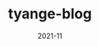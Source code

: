---
title: 'tyange-blog'
date: '2021-11'
skills: 'react,gatsby,tailwindcss'
description: 'Gatsby 기반 블로그'
githubUrl1: 'https://github.com/tyange/tyange-blog'
serviceUrl: 'https://tyange.gatsbyjs.io/'
---